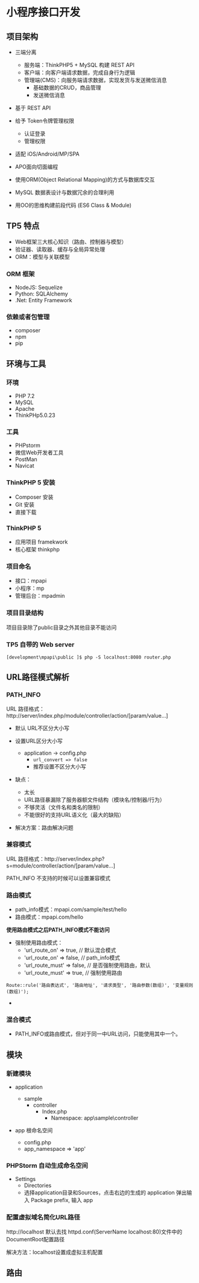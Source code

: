 # 小程序接口开发

## 项目架构

- 三端分离
  - 服务端：ThinkPHP5 + MySQL 构建 REST API
  - 客户端：向客户端请求数据，完成自身行为逻辑
  - 管理端(CMS)：向服务端请求数据，实现发货与发送微信消息
    - 基础数据的CRUD，商品管理
    - 发送微信消息

- 基于 REST API
- 给予 Token令牌管理权限
  - 认证登录
  - 管理权限
- 适配 iOS/Android/MP/SPA
- APO面向切面编程
- 使用ORM(Object Relational Mapping)的方式与数据库交互
- MySQL 数据表设计与数据冗余的合理利用
- 用OO的思维构建前段代码 (ES6 Class & Module)

## TP5 特点

- Web框架三大核心知识（路由、控制器与模型）
- 验证器、读取器、缓存与全局异常处理
- ORM：模型与关联模型

### ORM 框架

- NodeJS: Sequelize
- Python: SQLAlchemy
- .Net: Entity Framework

### 依赖或者包管理

- composer
- npm
- pip

## 环境与工具

### 环境

- PHP 7.2
- MySQL
- Apache
- ThinkPHp5.0.23

### 工具

- PHPstorm
- 微信Web开发者工具
- PostMan
- Navicat

### ThinkPHP 5 安装

- Composer 安装
- Git 安装
- 直接下载

### ThinkPHP 5

- 应用项目 framekwork
- 核心框架 thinkphp

### 项目命名

- 接口：mpapi
- 小程序：mp
- 管理后台：mpadmin

### 项目目录结构

项目目录除了public目录之外其他目录不能访问

### TP5 自带的 Web server

``` 启动PHP web server
[development\mpapi\public ]$ php -S localhost:8080 router.php
```

## URL路径模式解析

### PATH_INFO

URL 路径格式：http://server/index.php/module/controller/action/[param/value...]

- 默认 URL不区分大小写
- 设置URL区分大小写
  - application -> config.php
    - `url_convert => false`
    - 推荐设置不区分大小写

- 缺点：
  - 太长
  - URL路径暴漏除了服务器额文件结构（模块名/控制器/行为）
  - 不够灵活（文件名和类名的限制）
  - 不能很好的支持URL语义化（最大的缺陷）
- 解决方案：路由解决问题

### 兼容模式

URL 路径格式：http://server/index.php?s=module/controller/action/[param/value...]

PATH_INFO 不支持的时候可以设置兼容模式

### 路由模式

- path_info模式：mpapi.com/sample/test/hello
- 路由模式：mpapi.com/hello

**使用路由模式之后PATH_INFO模式不能访问**

- 强制使用路由模式：
  - 'url_route_on'           => true, // 默认混合模式
  - 'url_route_on'           => false, // path_info模式
  - 'url_route_must'         => false, // 是否强制使用路由，默认
  - 'url_route_must'         => true, // 强制使用路由

`Route::rule('路由表达式', '路由地址', '请求类型', '路由参数(数组)', '变量规则(数组)');`

- 

### 混合模式

- PATH_INFO或路由模式，但对于同一中URL访问，只能使用其中一个。

## 模块

### 新建模块

- application
  - sample
    - controller
      - Index.php
        - Namespace: app\sample\controller

- app 根命名空间
  - config.php
  - app_namespace => 'app'

### PHPStorm 自动生成命名空间

- Settings
  - Directories
  - 选择application目录和Sources，点击右边的生成的 application 弹出输入 Package prefix, 输入 app

### 配置虚拟域名简化URL路径

http://localhost 默认去找 httpd.conf(ServerName localhost:80)文件中的 DocumentRoot配置路径

解决方法：localhost设置成虚拟主机配置

## 路由



